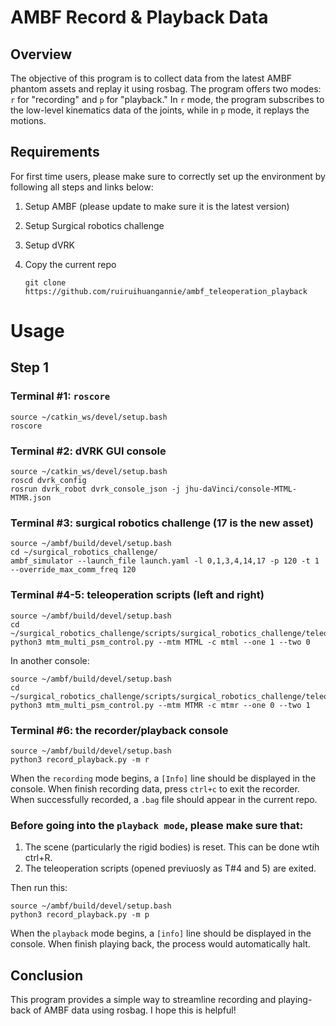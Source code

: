 AMBF Record & Playback Data
===

## Overview

The objective of this program is to collect data from the latest AMBF phantom assets and replay it using rosbag. The program offers two modes: `r` for "recording" and `p` for "playback." In `r` mode, the program subscribes to the low-level kinematics data of the joints, while in `p` mode, it replays the motions.

## Requirements

For first time users, please make sure to correctly set up the environment by following all steps and links below:

1. Setup AMBF (please update to make sure it is the latest version)
2. Setup Surgical robotics challenge
3. Setup dVRK
4. Copy the current repo
   
   ```shell
   git clone https://github.com/ruiruihuangannie/ambf_teleoperation_playback
   ```

# Usage

## Step 1

### Terminal #1: `roscore`

```shell
source ~/catkin_ws/devel/setup.bash
roscore
```

### Terminal #2: dVRK GUI console

```shell
source ~/catkin_ws/devel/setup.bash
roscd dvrk_config
rosrun dvrk_robot dvrk_console_json -j jhu-daVinci/console-MTML-MTMR.json
```

### Terminal #3: surgical robotics challenge (17 is the new asset)

```shell
source ~/ambf/build/devel/setup.bash
cd ~/surgical_robotics_challenge/
ambf_simulator --launch_file launch.yaml -l 0,1,3,4,14,17 -p 120 -t 1 --override_max_comm_freq 120
```

### Terminal #4-5: teleoperation scripts (left and right)

```shell
source ~/ambf/build/devel/setup.bash
cd ~/surgical_robotics_challenge/scripts/surgical_robotics_challenge/teleoperation
python3 mtm_multi_psm_control.py --mtm MTML -c mtml --one 1 --two 0
```

In another console:

```shell
source ~/ambf/build/devel/setup.bash
cd ~/surgical_robotics_challenge/scripts/surgical_robotics_challenge/teleoperation
python3 mtm_multi_psm_control.py --mtm MTMR -c mtmr --one 0 --two 1
```

### Terminal #6: the recorder/playback console

```shell
source ~/ambf/build/devel/setup.bash
python3 record_playback.py -m r
```

When the `recording` mode begins, a `[Info]` line should be displayed in the console. When finish recording data, press `ctrl+c` to exit the recorder. When successfully recorded, a `.bag` file should appear in the current repo.

### Before going into the `playback mode`, please make sure that:

1. The scene (particularly the rigid bodies) is reset. This can be done wtih ctrl+R.
2. The teleoperation scripts (opened previuosly as T#4 and 5) are exited.

Then run this: 

```shell
source ~/ambf/build/devel/setup.bash
python3 record_playback.py -m p
```

When the `playback` mode begins, a `[info]` line should be displayed in the console. When finish playing back, the process would automatically halt.

## Conclusion

This program provides a simple way to streamline recording and playing-back of AMBF data using rosbag. I hope this is helpful!
